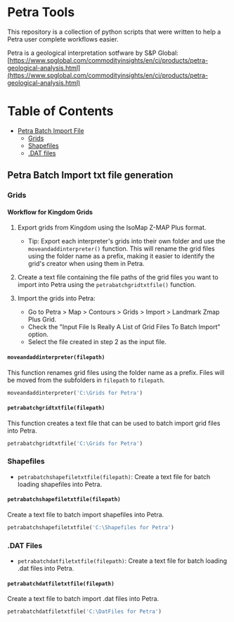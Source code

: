 # Petra Tools

This repository is a collection of python scripts that were written to help a Petra user complete workflows easier. 

Petra is a geological interpretation sotfware by S&P Global:
[https://www.spglobal.com/commodityinsights/en/ci/products/petra-geological-analysis.html](https://www.spglobal.com/commodityinsights/en/ci/products/petra-geological-analysis.html)

# Table of Contents
- [Petra Batch Import File](#Petra-Batch-Import-txt-file-generation)
   - [Grids](#Grids)
   - [Shapefiles](#Shapefiles)
   - [.DAT files](#.DAT-Files)

## Petra Batch Import txt file generation

### Grids

#### Workflow for Kingdom Grids

1. Export grids from Kingdom using the IsoMap Z-MAP Plus format.
   - Tip: Export each interpreter's grids into their own folder and use the `moveandaddinterpreter()` function. This will rename the grid files using the folder name as a prefix, making it easier to identify the grid's creator when using them in Petra.

2. Create a text file containing the file paths of the grid files you want to import into Petra using the `petrabatchgridtxtfile()` function.

3. Import the grids into Petra:
   - Go to Petra > Map > Contours > Grids > Import > Landmark Zmap Plus Grid.
   - Check the "Input File Is Really A List of Grid Files To Batch Import" option.
   - Select the file created in step 2 as the input file.
  
#### `moveandaddinterpreter(filepath)`

This function renames grid files using the folder name as a prefix. Files will be moved from the subfolders in `filepath` to `filepath`.

```python
moveandaddinterpreter('C:\Grids for Petra')
```

#### `petrabatchgridtxtfile(filepath)`

This function creates a text file that can be used to batch import grid files into Petra.

```python
petrabatchgridtxtfile('C:\Grids for Petra')
```

### Shapefiles

- `petrabatchshapefiletxtfile(filepath)`: Create a text file for batch loading shapefiles into Petra.

#### `petrabatchshapefiletxtfile(filepath)`

Create a text file to batch import shapefiles into Petra.

```python
petrabatchshapefiletxtfile('C:\Shapefiles for Petra')
```

### .DAT Files

- `petrabatchdatfiletxtfile(filepath)`: Create a text file for batch loading .dat files into Petra.

#### `petrabatchdatfiletxtfile(filepath)`

Create a text file to batch import .dat files into Petra.

```python
petrabatchdatfiletxtfile('C:\DatFiles for Petra')
```
